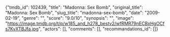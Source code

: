 {"tmdb_id": 102439, "title": "Madonna: Sex Bomb", "original_title": "Madonna: Sex Bomb", "slug_title": "madonna-sex-bomb", "date": "2009-02-19", "genre": "", "score": "9.0/10", "synopsis": "", "image": "https://image.tmdb.org/t/p/w185_and_h278_bestv2/wfRMR79nECBxHgOCfs7KvXTBJfa.jpg", "actors": [], "comments": [], "recommandations_id": []}